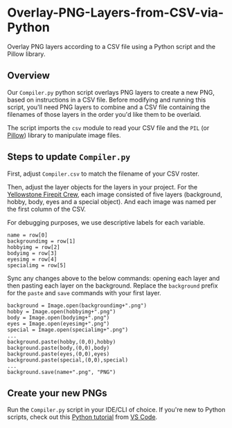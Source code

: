 # Overlay-PNG-Layers-from-CSV-via-Python
Overlay PNG layers according to a CSV file using a Python script and the Pillow library.

## Overview

Our `Compiler.py` python script overlays PNG layers to create a new PNG, based on instructions in a CSV file. Before modifying and running this script, you'll need PNG layers to combine and a CSV file containing the filenames of those layers in the order you'd like them to be overlaid.

The script imports the `csv` module to read your CSV file and the `PIL` (or [Pillow](https://pillow.readthedocs.io/en/stable/)) library to manipulate image files.

## Steps to update `Compiler.py`

First, adjust `Compiler.csv` to match the filename of your CSV roster.

Then, adjust the layer objects for the layers in your project. For the [Yellowstone Firepit Crew](https://firepitcrew.org/), each image consisted of five layers (background, hobby, body, eyes and a special object). And each image was named per the first column of the CSV.

For debugging purposes, we use descriptive labels for each variable.

```
name = row[0]
backgroundimg = row[1]
hobbyimg = row[2]
bodyimg = row[3]
eyesimg = row[4]
specialimg = row[5]
```

Sync any changes above to the below commands: opening each layer and then pasting each layer on the background. Replace the `background` prefix for the `paste` and `save` commands with your first layer.

```
background = Image.open(backgroundimg+".png")
hobby = Image.open(hobbyimg+".png")
body = Image.open(bodyimg+".png")
eyes = Image.open(eyesimg+".png")
special = Image.open(specialimg+".png")
...
background.paste(hobby,(0,0),hobby)
background.paste(body,(0,0),body)
background.paste(eyes,(0,0),eyes)
background.paste(special,(0,0),special)
...
background.save(name+".png", "PNG")
```

## Create your new PNGs

Run the `Compiler.py` script in your IDE/CLI of choice. If you're new to Python scripts, check out this [Python tutorial](https://code.visualstudio.com/docs/python/python-tutorial) from [VS Code](https://code.visualstudio.com/).

